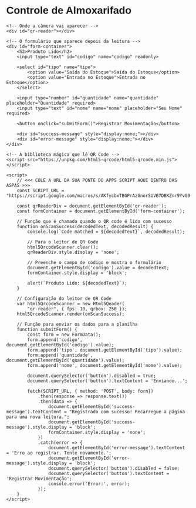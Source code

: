 <!DOCTYPE html>
<html>
<head>
    <title>Leitor de Estoque</title>
    <meta name="viewport" content="width=device-width, initial-scale=1">
    <style>
        body { font-family: Arial, sans-serif; max-width: 500px; margin: auto; padding: 20px; }
        #qr-reader { width: 100%; border: 2px solid #ccc; }
        #form-container { display: none; margin-top: 20px; }
        input, select, button { width: 100%; padding: 10px; margin-top: 10px; box-sizing: border-box; font-size: 16px; }
        button { background-color: #007bff; color: white; border: none; cursor: pointer; }
        #success-message, #error-message { padding: 15px; margin-top: 10px; border-radius: 5px; text-align: center; }
        #success-message { background-color: #d4edda; color: #155724; }
        #error-message { background-color: #f8d7da; color: #721c24; }
    </style>
</head>
<body>
    <h1>Controle de Almoxarifado</h1>

    <!-- Onde a câmera vai aparecer -->
    <div id="qr-reader"></div>

    <!-- O formulário que aparece depois da leitura -->
    <div id="form-container">
        <h2>Produto Lido</h2>
        <input type="text" id="codigo" name="codigo" readonly>
        
        <select id="tipo" name="tipo">
            <option value="Saída do Estoque">Saída do Estoque</option>
            <option value="Entrada no Estoque">Entrada no Estoque</option>
        </select>
        
        <input type="number" id="quantidade" name="quantidade" placeholder="Quantidade" required>
        <input type="text" id="nome" name="nome" placeholder="Seu Nome" required>
        
        <button onclick="submitForm()">Registrar Movimentação</button>
        
        <div id="success-message" style="display:none;"></div>
        <div id="error-message" style="display:none;"></div>
    </div>

    <!-- A biblioteca mágica que lê QR Code -->
    <script src="https://unpkg.com/html5-qrcode/html5-qrcode.min.js"></script>

    <script>
        // <<< COLE A URL DA SUA PONTE DO APPS SCRIPT AQUI DENTRO DAS ASPAS >>>
        const SCRIPT_URL = "https://script.google.com/macros/s/AKfycbxTBGPrAzGnorSUVB7DBKZnr9YvG9bRC1WhIIq_oCfekR8R4zvKHn4GTAW8OFv7y9UdLQ/exec" 

        const qrReaderDiv = document.getElementById('qr-reader');
        const formContainer = document.getElementById('form-container');

        // Função que é chamada quando o QR code é lido com sucesso
        function onScanSuccess(decodedText, decodedResult) {
            console.log(`Code matched = ${decodedText}`, decodedResult);
            
            // Para o leitor de QR Code
            html5QrcodeScanner.clear();
            qrReaderDiv.style.display = 'none';

            // Preenche o campo de código e mostra o formulário
            document.getElementById('codigo').value = decodedText;
            formContainer.style.display = 'block';
            
            alert(`Produto Lido: ${decodedText}`);
        }

        // Configuração do leitor de QR Code
        var html5QrcodeScanner = new Html5Qeader(
            "qr-reader", { fps: 10, qrbox: 250 });
        html5QrcodeScanner.render(onScanSuccess);

        // Função para enviar os dados para a planilha
        function submitForm() {
            const form = new FormData();
            form.append('codigo', document.getElementById('codigo').value);
            form.append('tipo', document.getElementById('tipo').value);
            form.append('quantidade', document.getElementById('quantidade').value);
            form.append('nome', document.getElementById('nome').value);

            document.querySelector('button').disabled = true;
            document.querySelector('button').textContent = 'Enviando...';
            
            fetch(SCRIPT_URL, { method: 'POST', body: form})
                .then(response => response.text())
                .then(data => {
                    document.getElementById('success-message').textContent = "Registrado com sucesso! Recarregue a página para uma nova leitura.";
                    document.getElementById('success-message').style.display = 'block';
                    formContainer.style.display = 'none';
                })
                .catch(error => {
                    document.getElementById('error-message').textContent = 'Erro ao registrar. Tente novamente.';
                    document.getElementById('error-message').style.display = 'block';
                    document.querySelector('button').disabled = false;
                    document.querySelector('button').textContent = 'Registrar Movimentação';
                    console.error('Error:', error);
                });
        }
    </script>
</body>
</html>

